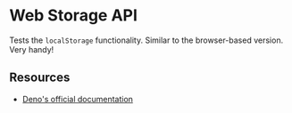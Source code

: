 # Web Storage API

Tests the `localStorage` functionality. Similar to the browser-based version.
Very handy!

## Resources

- [Deno's official documentation](https://deno.land/manual@v1.16.3/runtime/web_storage_api)

